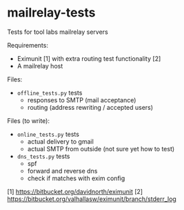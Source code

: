 # mailrelay-tests
Tests for tool labs mailrelay servers

Requirements:
  - Eximunit [1] with extra routing test functionality [2]
  - A mailrelay host

Files:
  - `offline_tests.py` tests 
    - responses to SMTP (mail acceptance)
    - routing (address rewriting / accepted users)

Files (to write):
  - `online_tests.py` tests
    - actual delivery to gmail
    - actual SMTP from outside (not sure yet how to test)
  - `dns_tests.py` tests
    - spf
    - forward and reverse dns
    - check if matches with exim config

[1] https://bitbucket.org/davidnorth/eximunit
[2] https://bitbucket.org/valhallasw/eximunit/branch/stderr_log
